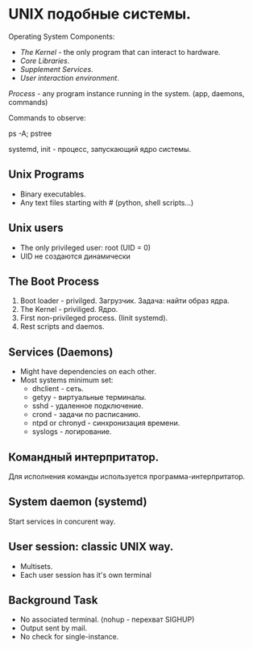 # UNIX подобные системы.

Operating System Components:

* *The Kernel* - the only program that can interact to hardware.
* *Core Libraries*.
* *Supplement Services*.
* *User interaction environment*.

*Process* - any program instance running in the system. (app, daemons, commands)

Commands to observe:

ps -A; pstree

systemd, init - процесс, запускающий ядро системы.

## Unix Programs

* Binary executables.
* Any text files starting with # (python, shell scripts...)

## Unix users

* The only privileged user: root (UID = 0)
* UID не создаются динамически

## The Boot Process

1. Boot loader - privilged. Загрузчик. Задача: найти образ ядра.
2. The Kernel - priviliged. Ядро.
3. First non-privileged process. (Iinit systemd).
4. Rest scripts and daemos.

## Services (Daemons)

* Might have dependencies on each other.
* Most systems minimum set:
  - dhclient - сеть.
  - getyy - виртуальные терминалы.
  - sshd - удаленное подключение.
  - crond - задачи по расписанию.
  - ntpd or chronyd - синхронизация времени.
  - syslogs - логирование.

## Командный интерпритатор.

Для исполнения команды используется программа-интерпритатор.

## System daemon (systemd)

Start services in concurent way.

## User session: classic  UNIX way.

* Multisets.
* Each user session has it's own terminal

## Background Task

* No associated terminal. (nohup - перехват SIGHUP)
* Output sent by mail.
* No check for single-instance.

##
